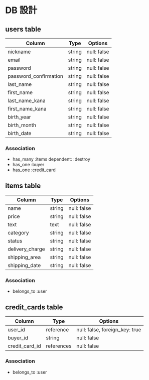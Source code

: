 # DB 設計

## users table

| Column                | Type                | Options                 |
|-----------------------|---------------------|-------------------------|
| nickname              | string              | null: false             |
| email                 | string              | null: false             |
| password              | string              | null: false             |
| password_confirmation | string              | null: false             |
| last_name             | string              | null: false             |
| first_name            | string              | null: false             |
| last_name_kana        | string              | null: false             |
| first_name_kana       | string              | null: false             |
| birth_year            | string              | null: false             |
| birth_month           | string              | null: false             |
| birth_date            | string              | null: false             |



### Association

* has_many :items dependent: :destroy
* has_one  :buyer
* has_one  :credit_card


## items table

| Column                              | Type       | Options           |
|-------------------------------------|------------|-------------------|
| name                                | string     | null: false       |
| price                               | string     | null: false       |
| text                                | text       | null: false       |
| category                            | string     | null: false       |
| status                              | string     | null: false       |
| delivery_charge                     | string     | null: false       |
| shipping_area                       | string     | null: false       |
| shipping_date                       | string     | null: false       |

### Association

- belongs_to :user


## credit_cards table

| Column          | Type       | Options                        |
|-----------------|------------|--------------------------------|
| user_id         | reference  | null: false, foreign_key: true |
| buyer_id        | string     | null: false                    |
| credit_card_id  | references | null: false                    |

### Association

- belongs_to :user